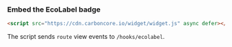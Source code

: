 ### Embed the EcoLabel badge
```html
<script src="https://cdn.carboncore.io/widget/widget.js" async defer></script>
```

The script sends `route` view events to `/hooks/ecolabel`.
